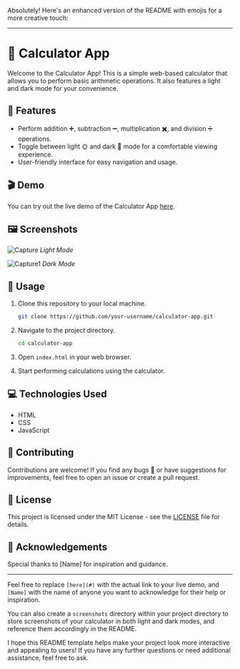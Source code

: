 Absolutely! Here's an enhanced version of the README with emojis for a more creative touch:

---

# 🧮 Calculator App

Welcome to the Calculator App! This is a simple web-based calculator that allows you to perform basic arithmetic operations. It also features a light and dark mode for your convenience. 

## 🌟 Features

- Perform addition ➕, subtraction ➖, multiplication ✖️, and division ➗ operations.
- Toggle between light 🌞 and dark 🌚 mode for a comfortable viewing experience.
- User-friendly interface for easy navigation and usage.

## 🎬 Demo

You can try out the live demo of the Calculator App [here](#).

## 🖼️ Screenshots

![Capture](https://github.com/feven2552/LGMVIP-Web-Task-2/assets/93426602/bfa5361a-4e43-4466-b777-a0e50e1ea412)
*Light Mode*

![Capture1](https://github.com/feven2552/LGMVIP-Web-Task-2/assets/93426602/ff20e1ab-bb24-4b87-bbd0-deb64b9dfa42)
*Dark Mode*

## 🚀 Usage

1. Clone this repository to your local machine.
   ```bash
   git clone https://github.com/your-username/calculator-app.git
   ```

2. Navigate to the project directory.
   ```bash
   cd calculator-app
   ```

3. Open `index.html` in your web browser.

4. Start performing calculations using the calculator.

## 💻 Technologies Used

- HTML
- CSS
- JavaScript

## 🤝 Contributing

Contributions are welcome! If you find any bugs 🐛 or have suggestions for improvements, feel free to open an issue or create a pull request.

## 📝 License

This project is licensed under the MIT License - see the [LICENSE](LICENSE) file for details.

## 🙏 Acknowledgements

Special thanks to [Name] for inspiration and guidance.

---

Feel free to replace `[here](#)` with the actual link to your live demo, and `[Name]` with the name of anyone you want to acknowledge for their help or inspiration.

You can also create a `screenshots` directory within your project directory to store screenshots of your calculator in both light and dark modes, and reference them accordingly in the README.

I hope this README template helps make your project look more interactive and appealing to users! If you have any further questions or need additional assistance, feel free to ask.





